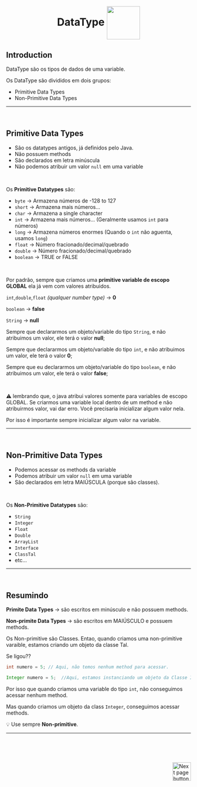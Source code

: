 <h1 align="center"> DataType <img src="https://cdn-icons-png.flaticon.com/512/7020/7020002.png" alt="" width="90px" align="center"></h1>


## Introduction
DataType são os tipos de dados de uma variable.

Os DataType são divididos em dois grupos:

- Primitive Data Types
- Non-Primitive Data Types

<hr>
<br>

## Primitive Data Types
- São os datatypes antigos, já definidos pelo Java.
- Não possuem methods
- São declarados em letra minúscula
- Não podemos atribuir um valor `null` em uma variable

<br>

Os **Primitive Datatypes** são:

  - `byte` -> Armazena números de -128 to 127
  - `short` -> Armazena mais números...
  - `char` -> Armazena a single character
  - `int` -> Armazena mais números... (Geralmente usamos `int` para números)
  - `long` -> Armazena números enormes (Quando o `int` não aguenta, usamos `long`)
  - `float` -> Número fracionado/decimal/quebrado
  - `double` -> Número fracionado/decimal/quebrado
  - `boolean` -> TRUE or FALSE


<br>


Por padrão, sempre que criamos uma **primitive variable de escopo GLOBAL** ela já vem com valores atribuidos.


`int`,`double`,`float` *(qualquer number type)* -> **0**

`boolean` -> **false**

`String` -> **null**


Sempre que declararmos um objeto/variable do tipo `String`, e não atribuimos um valor, ele terá o valor **null**;

Sempre que declararmos um objeto/variable do tipo `int`, e não atribuimos um valor, ele terá o valor **0**;

Sempre que eu declararmos um objeto/variable do tipo `boolean`, e não atribuimos um valor, ele terá o valor **false**;


<br>

:warning: lembrando que, o java atribui valores somente para variables de escopo GLOBAL. Se criarmos uma variable local dentro de um method e não atribuirmos valor, vai dar erro. Você precisaria inicializar algum valor nela.

Por isso é importante sempre inicializar algum valor na variable.


<hr>
<br>

## Non-Primitive Data Types
- Podemos acessar os methods da variable
- Podemos atribuir um valor `null` em uma variable
- São declarados em letra MAIÚSCULA (porque são classes).

<br>

Os **Non-Primitive Datatypes** são:

  - `String`
  - `Integer`
  - `Float`
  - `Double`
  - `ArrayList`
  - `Interface`
  - `ClassTal`
  - etc...

<hr>
<br>

## Resumindo


**Primite Data Types** -> são escritos em minúsculo e não possuem methods.

**Non-primite Data Types** -> são escritos em MAIÚSCULO e possuem methods.

Os Non-primitive são Classes. Entao, quando criamos uma non-primitive varaible, estamos criando um objeto da classe Tal.

Se ligou??


```java
int numero = 5; // Aqui, não temos nenhum method para acessar.

Integer numero = 5;  //Aqui, estamos instanciando um objeto da Classe Integer.

```

Por isso que quando criamos uma variable do tipo `int`, não conseguimos acessar nenhum method.

Mas quando criamos um objeto da class `Integer`, conseguimos acessar methods.



:bulb: Use sempre **Non-primitive**.

<hr>
<br>



<br>
<br>


<!-- Botão para próxima página -->
<a href="https://github.com/lGabrielDev/02.java/blob/main/Estudo/4.1.dataTypes/2.numbers.md"><img src="https://cdn-icons-png.flaticon.com/512/8175/8175884.png" alt="Next page button" width="50px" align="right"></a>